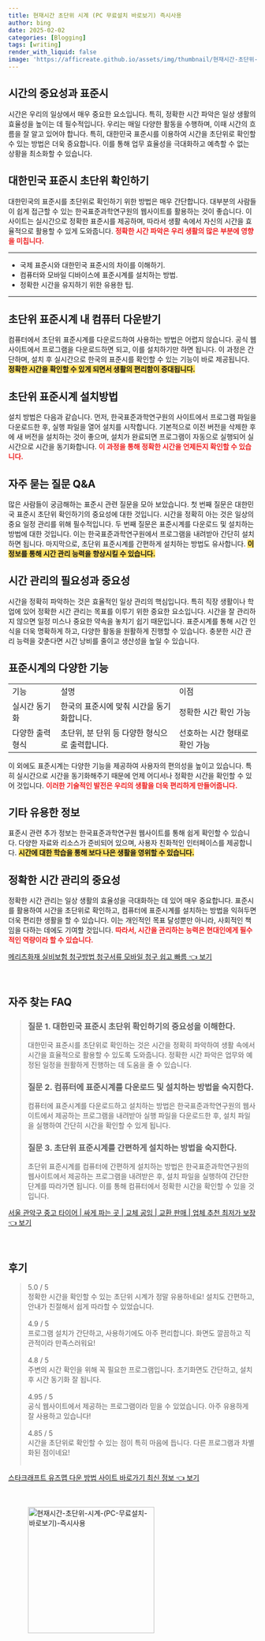 ```yaml
---
title: 현재시간 초단위 시계 (PC 무료설치 바로보기) 즉시사용
author: bing
date: 2025-02-02
categories: [Blogging]
tags: [writing]
render_with_liquid: false
image: 'https://afficreate.github.io/assets/img/thumbnail/현재시간-초단위-시계-(PC-무료설치-바로보기)-즉시사용.webp'
---
```



<h2 id='시간의 중요성'>시간의 중요성과 표준시</h2>

<p>시간은 우리의 일상에서 매우 중요한 요소입니다. 특히, 정확한 시간 파악은 일상 생활의 효율성을 높이는 데 필수적입니다. 우리는 매일 다양한 활동을 수행하며, 이때 시간의 흐름을 잘 알고 있어야 합니다. 특히, 대한민국 표준시를 이용하여 시간을 초단위로 확인할 수 있는 방법은 더욱 중요합니다. 이를 통해 업무 효율성을 극대화하고 예측할 수 없는 상황을 최소화할 수 있습니다.</p>

<h2 id='표준시간 확인방법'>대한민국 표준시 초단위 확인하기</h2>

<p>대한민국의 표준시를 초단위로 확인하기 위한 방법은 매우 간단합니다. 대부분의 사람들이 쉽게 접근할 수 있는 한국표준과학연구원의 웹사이트를 활용하는 것이 좋습니다. 이 사이트는 실시간으로 정확한 표준시를 제공하며, 따라서 생활 속에서 자신의 시간을 효율적으로 활용할 수 있게 도와줍니다. <b><span style="color: #ee2323;">정확한 시간 파악은 우리 생활의 많은 부분에 영향을 미칩니다.</span></b></p>

<hr />

<ul>
    <li>국제 표준시와 대한민국 표준시의 차이를 이해하기.</li>
    <li>컴퓨터와 모바일 디바이스에 표준시계를 설치하는 방법.</li>
    <li>정확한 시간을 유지하기 위한 유용한 팁.</li>
</ul>

<hr />

<h2 id='표준시계 다운로드'>초단위 표준시계 내 컴퓨터 다운받기</h2>

<p>컴퓨터에서 초단위 표준시계를 다운로드하여 사용하는 방법은 어렵지 않습니다. 공식 웹사이트에서 프로그램을 다운로드하면 되고, 이를 설치하기만 하면 됩니다. 이 과정은 간단하며, 설치 후 실시간으로 한국의 표준시를 확인할 수 있는 기능이 바로 제공됩니다. <b><span style="background-color: #ffe066;">정확한 시간을 확인할 수 있게 되면서 생활의 편리함이 증대됩니다.</span></b></p>

<h2 id='표준시계 설치 방법'>초단위 표준시계 설치방법</h2>

<p>설치 방법은 다음과 같습니다. 먼저, 한국표준과학연구원의 사이트에서 프로그램 파일을 다운로드한 후, 실행 파일을 열어 설치를 시작합니다. 기본적으로 이전 버전을 삭제한 후에 새 버전을 설치하는 것이 좋으며, 설치가 완료되면 프로그램이 자동으로 실행되어 실시간으로 시간을 동기화합니다. <b><span style="color: #ee2323;">이 과정을 통해 정확한 시간을 언제든지 확인할 수 있습니다.</span></b></p>

<h2 id='자주 묻는 질문'>자주 묻는 질문 Q&A</h2>

<p>많은 사람들이 궁금해하는 표준시 관련 질문을 모아 보았습니다. 첫 번째 질문은 대한민국 표준시 초단위 확인하기의 중요성에 대한 것입니다. 시간을 정확히 아는 것은 일상의 중요 일정 관리를 위해 필수적입니다. 두 번째 질문은 표준시계를 다운로드 및 설치하는 방법에 대한 것입니다. 이는 한국표준과학연구원에서 프로그램을 내려받아 간단히 설치하면 됩니다. 마지막으로, 초단위 표준시계를 간편하게 설치하는 방법도 유사합니다. <b><span style="background-color: #ffe066;">이 정보를 통해 시간 관리 능력을 향상시킬 수 있습니다.</span></b></p>

<h2 id='시간 관리의 필요성'>시간 관리의 필요성과 중요성</h2>

<p>시간을 정확히 파악하는 것은 효율적인 일상 관리의 핵심입니다. 특히 직장 생활이나 학업에 있어 정확한 시간 관리는 목표를 이루기 위한 중요한 요소입니다. 시간을 잘 관리하지 않으면 일정 미스나 중요한 약속을 놓치기 쉽기 때문입니다. 표준시계를 통해 시간 인식을 더욱 명확하게 하고, 다양한 활동을 원활하게 진행할 수 있습니다. 충분한 시간 관리 능력을 갖춘다면 시간 낭비를 줄이고 생산성을 높일 수 있습니다.</p>

<h2 id='테이블 내용 확인'>표준시계의 다양한 기능</h2>

<table>
    <tr>
        <td>기능</td>
        <td>설명</td>
        <td>이점</td>
    </tr>
    <tr>
        <td>실시간 동기화</td>
        <td>한국의 표준시에 맞춰 시간을 동기화합니다.</td>
        <td>정확한 시간 확인 가능</td>
    </tr>
    <tr>
        <td>다양한 출력 형식</td>
        <td>초단위, 분 단위 등 다양한 형식으로 출력합니다.</td>
        <td>선호하는 시간 형태로 확인 가능</td>
    </tr>
</table>

<p>이 외에도 표준시계는 다양한 기능을 제공하여 사용자의 편의성을 높이고 있습니다. 특히 실시간으로 시간을 동기화해주기 때문에 언제 어디서나 정확한 시간을 확인할 수 있어 것입니다. <b><span style="color: #ee2323;">이러한 기술적인 발전은 우리의 생활을 더욱 편리하게 만들어줍니다.</span></b></p>

<h2 id='기타 정보'>기타 유용한 정보</h2>

<p>표준시 관련 추가 정보는 한국표준과학연구원 웹사이트를 통해 쉽게 확인할 수 있습니다. 다양한 자료와 리소스가 준비되어 있으며, 사용자 친화적인 인터페이스를 제공합니다. <b><span style="background-color: #ffe066;">시간에 대한 학습을 통해 보다 나은 생활을 영위할 수 있습니다.</span></b></p>

<h2 id='결론'>정확한 시간 관리의 중요성</h2>

<p>정확한 시간 관리는 일상 생활의 효율성을 극대화하는 데 있어 매우 중요합니다. 표준시를 활용하여 시간을 초단위로 확인하고, 컴퓨터에 표준시계를 설치하는 방법을 익혀두면 더욱 편리한 생활을 할 수 있습니다. 이는 개인적인 목표 달성뿐만 아니라, 사회적인 책임을 다하는 데에도 기여할 것입니다. <b><span style="color: #ee2323;">따라서, 시간을 관리하는 능력은 현대인에게 필수적인 역량이라 할 수 있습니다.</span></b></p>


<p><a class="click-button" title="메리츠화재 실비보험 청구방법 청구서류 모바일 청구 쉽고 빠름" href="https://afficreate.github.io/posts/%EB%A9%94%EB%A6%AC%EC%B8%A0%ED%99%94%EC%9E%AC-%EC%8B%A4%EB%B9%84%EB%B3%B4%ED%97%98-%EC%B2%AD%EA%B5%AC%EB%B0%A9%EB%B2%95-%EC%B2%AD%EA%B5%AC%EC%84%9C%EB%A5%98-%EB%AA%A8%EB%B0%94%EC%9D%BC-%EC%B2%AD%EA%B5%AC-%EC%89%BD%EA%B3%A0-%EB%B9%A0%EB%A6%84/" rel="dofollow">메리츠화재 실비보험 청구방법 청구서류 모바일 청구 쉽고 빠름 👈 보기</a></p><br>
<h2 id='자주_찾는_FAQ'>자주 찾는 FAQ</h2>
<div itemscope="" itemtype="https://schema.org/FAQPage"> 
<blockquote> 
<div itemscope="" itemprop="mainEntity" itemtype="https://schema.org/Question"> 
<h3 itemprop="name">질문 1. 대한민국 표준시 초단위 확인하기의 중요성을 이해한다.</h3> 
<div itemscope="" itemprop="acceptedAnswer" itemtype="https://schema.org/Answer"> 
<span itemprop="text"> 
<p>대한민국 표준시를 초단위로 확인하는 것은 시간을 정확히 파악하여 생활 속에서 시간을 효율적으로 활용할 수 있도록 도와줍니다. 정확한 시간 파악은 업무와 예정된 일정을 원활하게 진행하는 데 도움을 줄 수 있습니다.</p> 
</span> 
</div> 
</div> 

<div itemscope="" itemprop="mainEntity" itemtype="https://schema.org/Question"> 
<h3 itemprop="name">질문 2. 컴퓨터에 표준시계를 다운로드 및 설치하는 방법을 숙지한다.</h3> 
<div itemscope="" itemprop="acceptedAnswer" itemtype="https://schema.org/Answer"> 
<span itemprop="text"> 
<p>컴퓨터에 표준시계를 다운로드하고 설치하는 방법은 한국표준과학연구원의 웹사이트에서 제공하는 프로그램을 내려받아 실행 파일을 다운로드한 후, 설치 파일을 실행하여 간단히 시간을 확인할 수 있게 됩니다.</p> 
</span> 
</div> 
</div> 

<div itemscope="" itemprop="mainEntity" itemtype="https://schema.org/Question"> 
<h3 itemprop="name">질문 3. 초단위 표준시계를 간편하게 설치하는 방법을 숙지한다.</h3> 
<div itemscope="" itemprop="acceptedAnswer" itemtype="https://schema.org/Answer"> 
<span itemprop="text"> 
<p>초단위 표준시계를 컴퓨터에 간편하게 설치하는 방법은 한국표준과학연구원의 웹사이트에서 제공하는 프로그램을 내려받은 후, 설치 파일을 실행하여 간단한 단계를 따라가면 됩니다. 이를 통해 컴퓨터에서 정확한 시간을 확인할 수 있을 것입니다.</p> 
</span> 
</div> 
</div> 
</blockquote> 
</div>
<p><a class="click-button" title="서울 관악구 중고 타이어 | 싸게 파는 곳 | 교체 공임 | 교환 판매 | 업체 추천 최저가 보장" href="https://afficreate.github.io/posts/%EC%84%9C%EC%9A%B8-%EA%B4%80%EC%95%85%EA%B5%AC-%EC%A4%91%EA%B3%A0-%ED%83%80%EC%9D%B4%EC%96%B4-%EC%8B%B8%EA%B2%8C-%ED%8C%8C%EB%8A%94-%EA%B3%B3-%EA%B5%90%EC%B2%B4-%EA%B3%B5%EC%9E%84-%EA%B5%90%ED%99%98-%ED%8C%90%EB%A7%A4-%EC%97%85%EC%B2%B4-%EC%B6%94%EC%B2%9C-%EC%B5%9C%EC%A0%80%EA%B0%80-%EB%B3%B4%EC%9E%A5/" rel="dofollow">서울 관악구 중고 타이어 | 싸게 파는 곳 | 교체 공임 | 교환 판매 | 업체 추천 최저가 보장 👈 보기</a></p><br>
<h2 id='후기'>후기</h2>
<div itemscope itemtype="https://schema.org/Product">
  <blockquote>
  <div itemprop="review" itemscope itemtype="https://schema.org/Review">
      <div itemprop="reviewRating" itemscope itemtype="https://schema.org/Rating"> <span itemprop="ratingValue">5.0</span> / <span itemprop="bestRating">5</span> </div>
      <span itemprop="reviewBody">정확한 시간을 확인할 수 있는 초단위 시계가 정말 유용하네요! 설치도 간편하고, 안내가 친절해서 쉽게 따라할 수 있었습니다.</span>
  </div>
  <br>
  <div itemprop="review" itemscope itemtype="https://schema.org/Review">
      <div itemprop="reviewRating" itemscope itemtype="https://schema.org/Rating"> <span itemprop="ratingValue">4.9</span> / <span itemprop="bestRating">5</span> </div>
      <span itemprop="reviewBody">프로그램 설치가 간단하고, 사용하기에도 아주 편리합니다. 화면도 깔끔하고 직관적이라 만족스러워요!</span>
  </div>
  <br>
  <div itemprop="review" itemscope itemtype="https://schema.org/Review">
      <div itemprop="reviewRating" itemscope itemtype="https://schema.org/Rating"> <span itemprop="ratingValue">4.8</span> / <span itemprop="bestRating">5</span> </div>
      <span itemprop="reviewBody">주변의 시간 확인을 위해 꼭 필요한 프로그램입니다. 초기화면도 간단하고, 설치 후 시간 동기화 잘 됩니다.</span>
  </div>
  <br>
  <div itemprop="review" itemscope itemtype="https://schema.org/Review">
      <div itemprop="reviewRating" itemscope itemtype="https://schema.org/Rating"> <span itemprop="ratingValue">4.95</span> / <span itemprop="bestRating">5</span> </div>
      <span itemprop="reviewBody">공식 웹사이트에서 제공하는 프로그램이라 믿을 수 있었습니다. 아주 유용하게 잘 사용하고 있습니다!</span>
  </div>
  <br>
  <div itemprop="review" itemscope itemtype="https://schema.org/Review">
      <div itemprop="reviewRating" itemscope itemtype="https://schema.org/Rating"> <span itemprop="ratingValue">4.85</span> / <span itemprop="bestRating">5</span> </div>
      <span itemprop="reviewBody">시간을 초단위로 확인할 수 있는 점이 특히 마음에 듭니다. 다른 프로그램과 차별화된 점이네요!</span>
  </div>
  <br>
  </blockquote>
</div>
<p><a class="click-button" title="스타크래프트 유즈맵 다운 방법 사이트 바로가기 최신 정보" href="https://afficreate.github.io/posts/%EC%8A%A4%ED%83%80%ED%81%AC%EB%9E%98%ED%94%84%ED%8A%B8-%EC%9C%A0%EC%A6%88%EB%A7%B5-%EB%8B%A4%EC%9A%B4-%EB%B0%A9%EB%B2%95-%EC%82%AC%EC%9D%B4%ED%8A%B8-%EB%B0%94%EB%A1%9C%EA%B0%80%EA%B8%B0-%EC%B5%9C%EC%8B%A0-%EC%A0%95%EB%B3%B4/" rel="dofollow">스타크래프트 유즈맵 다운 방법 사이트 바로가기 최신 정보 👈 보기</a></p><br>
<figure class="image"><img src="https://afficreate.github.io/assets/img/thumbnail/현재시간-초단위-시계-(PC-무료설치-바로보기)-즉시사용.webp" alt="현재시간-초단위-시계-(PC-무료설치-바로보기)-즉시사용" width="256" height="256"></figure>